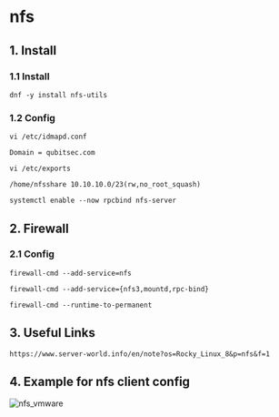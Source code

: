 # nfs


## 1. Install

### 1.1 Install

    dnf -y install nfs-utils

### 1.2 Config

    vi /etc/idmapd.conf
    
    Domain = qubitsec.com

    vi /etc/exports

    /home/nfsshare 10.10.10.0/23(rw,no_root_squash)

    systemctl enable --now rpcbind nfs-server

## 2. Firewall

### 2.1 Config

    firewall-cmd --add-service=nfs
    
    firewall-cmd --add-service={nfs3,mountd,rpc-bind}
        
    firewall-cmd --runtime-to-permanent
    
## 3. Useful Links

    https://www.server-world.info/en/note?os=Rocky_Linux_8&p=nfs&f=1


## 4. Example for nfs client config

![nfs_vmware](https://github.com/QubitSecurity/documentation/assets/24949168/06f2608a-bbc0-4dd0-8257-db4a87847fe5)
